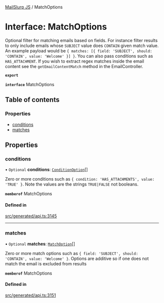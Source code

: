 [MailSlurp JS](../README.md) / MatchOptions

# Interface: MatchOptions

Optional filter for matching emails based on fields. For instance filter results to only include emails whose `SUBJECT` value does `CONTAIN` given match value. An example payload would be `{ matches: [{ field: 'SUBJECT', should: 'CONTAIN', value: 'Welcome' }] }`. You can also pass conditions such as `HAS_ATTACHMENT`. If you wish to extract regex matches inside the email content see the `getEmailContentMatch` method in the EmailController.

**`export`**

**`interface`** MatchOptions

## Table of contents

### Properties

- [conditions](MatchOptions.md#conditions)
- [matches](MatchOptions.md#matches)

## Properties

### conditions

• `Optional` **conditions**: [`ConditionOption`](ConditionOption.md)[]

Zero or more conditions such as `{ condition: 'HAS_ATTACHMENTS', value: 'TRUE' }`. Note the values are the strings `TRUE|FALSE` not booleans.

**`memberof`** MatchOptions

#### Defined in

[src/generated/api.ts:3145](https://github.com/mailslurp/mailslurp-client/blob/5523864/src/generated/api.ts#L3145)

___

### matches

• `Optional` **matches**: [`MatchOption`](MatchOption.md)[]

Zero or more match options such as `{ field: 'SUBJECT', should: 'CONTAIN', value: 'Welcome' }`. Options are additive so if one does not match the email is excluded from results

**`memberof`** MatchOptions

#### Defined in

[src/generated/api.ts:3151](https://github.com/mailslurp/mailslurp-client/blob/5523864/src/generated/api.ts#L3151)
